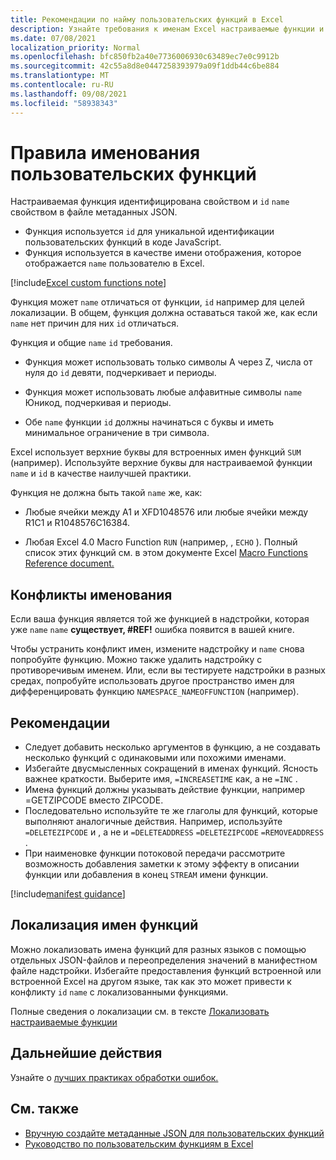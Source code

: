 ```yaml
---
title: Рекомендации по найму пользовательских функций в Excel
description: Узнайте требования к именам Excel настраиваемые функции и избежать распространенных ошибок именования.
ms.date: 07/08/2021
localization_priority: Normal
ms.openlocfilehash: bfc850fb2a40e7736006930c63489ec7e0c9912b
ms.sourcegitcommit: 42c55a8d8e0447258393979a09f1ddb44c6be884
ms.translationtype: MT
ms.contentlocale: ru-RU
ms.lasthandoff: 09/08/2021
ms.locfileid: "58938343"
---
```

# <a name="custom-functions-naming-guidelines"></a>Правила именования пользовательских функций

Настраиваемая функция идентифицирована свойством и `id` `name` свойством в файле метаданных JSON.

- Функция используется `id` для уникальной идентификации пользовательских функций в коде JavaScript.
- Функция используется в качестве имени отображения, которое отображается `name` пользователю в Excel.

[!include[Excel custom functions note](../includes/excel-custom-functions-note.md)]

Функция может `name` отличаться от функции, `id` например для целей локализации. В общем, функция должна оставаться такой же, как если `name` нет причин для них `id` отличаться.

Функция и общие `name` `id` требования.

- Функция может использовать только символы A через Z, числа от нуля до `id` девяти, подчеркивает и периоды.

- Функция может использовать любые алфавитные символы `name` Юникод, подчеркивая и периоды.

- Обе `name` функции `id` должны начинаться с буквы и иметь минимальное ограничение в три символа.

Excel использует верхние буквы для встроенных имен функций `SUM` (например). Используйте верхние буквы для настраиваемой функции `name` и `id` в качестве наилучшей практики.

Функция не должна быть такой `name` же, как:

- Любые ячейки между A1 и XFD1048576 или любые ячейки между R1C1 и R1048576C16384.

- Любая Excel 4.0 Macro Function `RUN` (например, , `ECHO` ).  Полный список этих функций см. в этом документе Excel [Macro Functions Reference document.](https://d13ot9o61jdzpp.cloudfront.net/files/Excel%204.0%20Macro%20Functions%20Reference.pdf)

## <a name="naming-conflicts"></a>Конфликты именования

Если ваша функция является той же функцией в надстройки, которая уже `name` `name` **существует, #REF!** ошибка появится в вашей книге.

Чтобы устранить конфликт имен, измените надстройку и `name` снова попробуйте функцию. Можно также удалить надстройку с противоречивым именем. Или, если вы тестируете надстройки в разных средах, попробуйте использовать другое пространство имен для дифференцировать функцию `NAMESPACE_NAMEOFFUNCTION` (например).

## <a name="best-practices"></a>Рекомендации

- Следует добавить несколько аргументов в функцию, а не создавать несколько функций с одинаковыми или похожими именами.
- Избегайте двусмысленных сокращений в именах функций. Ясность важнее краткости. Выберите имя, `=INCREASETIME` как, а не `=INC` .
- Имена функций должны указывать действие функции, например =GETZIPCODE вместо ZIPCODE.
- Последовательно используйте те же глаголы для функций, которые выполняют аналогичные действия. Например, используйте `=DELETEZIPCODE` и , а не и `=DELETEADDRESS` `=DELETEZIPCODE` `=REMOVEADDRESS` .
- При наименовке функции потоковой передачи рассмотрите возможность добавления заметки к этому эффекту в описании функции или добавления в конец `STREAM` имени функции.

[!include[manifest guidance](../includes/manifest-guidance.md)]

## <a name="localizing-function-names"></a>Локализация имен функций

Можно локализовать имена функций для разных языков с помощью отдельных JSON-файлов и переопределения значений в манифестном файле надстройки. Избегайте предоставления функций встроенной или встроенной Excel на другом языке, так как это может привести к конфликту `id` `name` с локализованными функциями.

Полные сведения о локализации см. в тексте [Локализовать настраиваемые функции](custom-functions-localize.md)

## <a name="next-steps"></a>Дальнейшие действия

Узнайте о [лучших практиках обработки ошибок.](custom-functions-errors.md)

## <a name="see-also"></a>См. также

* [Вручную создайте метаданные JSON для пользовательских функций](custom-functions-json.md)
* [Руководство по пользовательским функциям в Excel](../tutorials/excel-tutorial-create-custom-functions.md)
